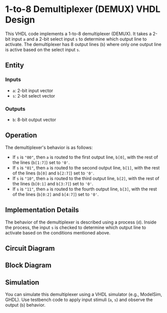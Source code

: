 # 1-to-8 Demultiplexer (DEMUX) VHDL Design

This VHDL code implements a 1-to-8 demultiplexer (DEMUX). It takes a 2-bit input `a` and a 2-bit select input `s` to determine which output line to activate. The demultiplexer has 8 output lines (`b`) where only one output line is active based on the select input `s`.

## Entity

### Inputs

- `a`: 2-bit input vector
- `s`: 2-bit select vector

### Outputs

- `b`: 8-bit output vector

## Operation

The demultiplexer's behavior is as follows:

- If `s` is `"00"`, then `a` is routed to the first output line, `b[0]`, with the rest of the lines (`b[1:7]`) set to `'0'`.
- If `s` is `"01"`, then `a` is routed to the second output line, `b[1]`, with the rest of the lines (`b[0]` and `b[2:7]`) set to `'0'`.
- If `s` is `"10"`, then `a` is routed to the third output line, `b[2]`, with the rest of the lines (`b[0:1]` and `b[3:7]`) set to `'0'`.
- If `s` is `"11"`, then `a` is routed to the fourth output line, `b[3]`, with the rest of the lines (`b[0:2]` and `b[4:7]`) set to `'0'`.

## Implementation Details

The behavior of the demultiplexer is described using a process (`d`). Inside the process, the input `s` is checked to determine which output line to activate based on the conditions mentioned above.

## Circuit Diagram

## Block Diagram 

## Simulation

You can simulate this demultiplexer using a VHDL simulator (e.g., ModelSim, GHDL). Use testbench code to apply input stimuli (`a`, `s`) and observe the output (`b`) behavior.


